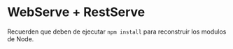 # WebServe + RestServe 

Recuerden que deben de ejecutar ``` npm install ``` para reconstruir los modulos de Node.